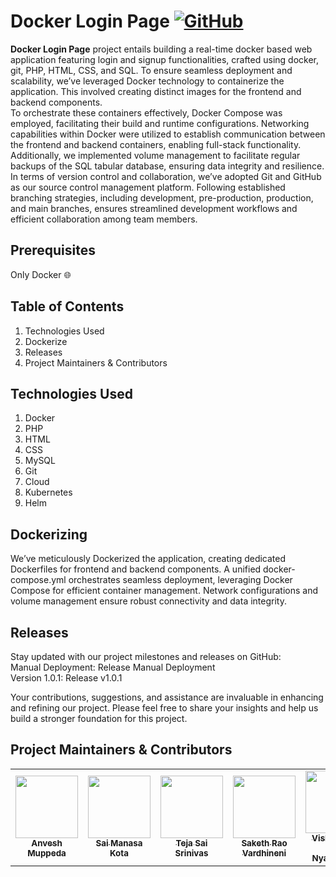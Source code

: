 # Docker Login Page [![GitHub](https://img.shields.io/github/license/anveshmuppeda/docker-login-page?color=blue)](https://github.com/anveshmuppeda/docker-login-page/blob/main/LICENSE)

**Docker Login Page** project entails building a real-time docker based web application featuring login and signup functionalities, crafted using docker, git, PHP, HTML, CSS, and SQL. To ensure seamless deployment and scalability, we’ve leveraged Docker technology to containerize the application. This involved creating distinct images for the frontend and backend components.  
To orchestrate these containers effectively, Docker Compose was employed, facilitating their build and runtime configurations. Networking capabilities within Docker were utilized to establish communication between the frontend and backend containers, enabling full-stack functionality. Additionally, we implemented volume management to facilitate regular backups of the SQL tabular database, ensuring data integrity and resilience.  
In terms of version control and collaboration, we’ve adopted Git and GitHub as our source control management platform. Following established branching strategies, including development, pre-production, production, and main branches, ensures streamlined development workflows and efficient collaboration among team members.  

## Prerequisites  
Only Docker 🌐  


## Table of Contents  
1. Technologies Used  
2. Dockerize   
3. Releases  
4. Project Maintainers & Contributors  

## Technologies Used  
1. Docker  
2. PHP  
3. HTML  
4. CSS  
5. MySQL  
6. Git  
7. Cloud  
8. Kubernetes  
9. Helm  

## Dockerizing  
We’ve meticulously Dockerized the application, creating dedicated Dockerfiles for frontend and backend components. A unified docker-compose.yml orchestrates seamless deployment, leveraging Docker Compose for efficient container management. Network configurations and volume management ensure robust connectivity and data integrity.  

## Releases  
Stay updated with our project milestones and releases on GitHub:  
Manual Deployment: Release Manual Deployment  
Version 1.0.1: Release v1.0.1  

Your contributions, suggestions, and assistance are invaluable in enhancing and refining our project. Please feel free to share your insights and help us build a stronger foundation for this project.  

## Project Maintainers & Contributors  
<table>
  <tr>
    <td align="center"><a href="https://anveshmuppeda.github.io/profile/"><img src="https://avatars.githubusercontent.com/u/115966808?v=4" width="100px;" alt=""/><br /><sub><b>Anvesh Muppeda</b></sub></a></td>
    <td align="center"><a href="https://github.com/saimanasak"><img src="https://avatars.githubusercontent.com/u/47205414?v=4" width="100px;" alt=""/><br /><sub><b>Sai Manasa Kota</b></sub></a></td>
    <td align="center"><a href="https://github.com/khajjayamteja"><img src="https://avatars.githubusercontent.com/u/151116058?v=4" width="100px;" alt=""/><br /><sub><b>Teja Sai Srinivas</b></sub></a></td>
    <td align="center"><a href="https://github.com/sakethvardhineni"><img src="https://avatars.githubusercontent.com/u/132186396?v=4" width="100px;" alt=""/><br /><sub><b>Saketh Rao Vardhineni</b></sub></a></td>
    <td align="center"><a href="https://github.com/Vishwasena-Raidu-Nyaramneni"><img src="https://avatars.githubusercontent.com/u/120606838?v=4" width="100px;" alt=""/><br /><sub><b>Vishwasena Raidu Nyaramneni</b></sub></a></td>
  </tr>
</table>  
